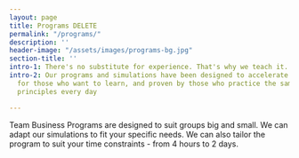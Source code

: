 ```yaml
---
layout: page
title: Programs DELETE
permalink: "/programs/"
description: ''
header-image: "/assets/images/programs-bg.jpg"
section-title: ''
intro-1: There's no substitute for experience. That's why we teach it.
intro-2: Our programs and simulations have been designed to accelerate business learning
  for those who want to learn, and proven by those who practice the same business
  principles every day

---
```

Team Business Programs are designed to suit groups big and small. We can adapt our simulations to fit your specific needs. We can also tailor the program to suit your time constraints - from 4 hours to 2 days.